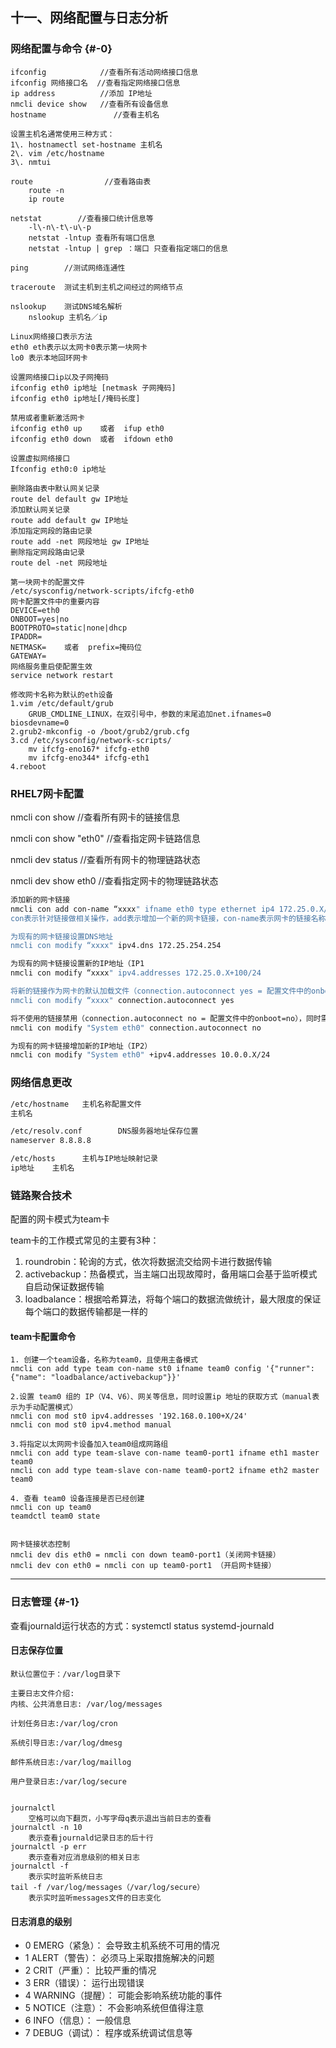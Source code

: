## 十一、网络配置与日志分析

### 网络配置与命令 {#-0}

```
ifconfig            //查看所有活动网络接口信息
ifconfig 网络接口名  //查看指定网络接口信息
ip address          //添加 IP地址
nmcli device show   //查看所有设备信息
hostname               //查看主机名

设置主机名通常使用三种方式：
1\. hostnamectl set-hostname 主机名
2\. vim /etc/hostname
3\. nmtui

route                //查看路由表
    route -n
    ip route

netstat        //查看接口统计信息等
    -l\-n\-t\-u\-p
    netstat -lntup 查看所有端口信息
    netstat -lntup | grep ：端口 只查看指定端口的信息

ping        //测试网络连通性

traceroute  测试主机到主机之间经过的网络节点

nslookup    测试DNS域名解析
    nslookup 主机名／ip

Linux网络接口表示方法
eth0 eth表示以太网卡0表示第一块网卡
lo0 表示本地回环网卡

设置网络接口ip以及子网掩码
ifconfig eth0 ip地址 [netmask 子网掩码]
ifconfig eth0 ip地址[/掩码长度]

禁用或者重新激活网卡
ifconfig eth0 up    或者  ifup eth0
ifconfig eth0 down  或者  ifdown eth0

设置虚拟网络接口
Ifconfig eth0:0 ip地址

删除路由表中默认网关记录
route del default gw IP地址
添加默认网关记录
route add default gw IP地址
添加指定网段的路由记录
route add -net 网段地址 gw IP地址
删除指定网段路由记录
route del -net 网段地址

第一块网卡的配置文件
/etc/sysconfig/network-scripts/ifcfg-eth0
网卡配置文件中的重要内容
DEVICE=eth0
ONBOOT=yes|no
BOOTPROTO=static|none|dhcp
IPADDR=
NETMASK=    或者  prefix=掩码位
GATEWAY=
网络服务重启使配置生效
service network restart

修改网卡名称为默认的eth设备
1.vim /etc/default/grub
    GRUB_CMDLINE_LINUX，在双引号中，参数的末尾追加net.ifnames=0 biosdevname=0
2.grub2-mkconfig -o /boot/grub2/grub.cfg
3.cd /etc/sysconfig/network-scripts/
    mv ifcfg-eno167* ifcfg-eth0
    mv ifcfg-eno344* ifcfg-eth1
4.reboot
```

### 

### RHEL7网卡配置

nmcli con show                    //查看所有网卡的链接信息

nmcli con show "eth0"         //查看指定网卡链路信息

nmcli dev status                  //查看所有网卡的物理链路状态

nmcli dev show eth0           //查看指定网卡的物理链路状态

```bash
添加新的网卡链接
nmcli con add con-name “xxxx" ifname eth0 type ethernet ip4 172.25.0.X/24 gw4 172.25.X.254
con表示针对链接做相关操作，add表示增加一个新的网卡链接，con-name表示网卡的链接名称，ifname表示本地的网卡设备名称，type表示网卡的类型）

为现有的网卡链接设置DNS地址
nmcli con modify “xxxx" ipv4.dns 172.25.254.254

为现有的网卡链接设置新的IP地址（IP1
nmcli con modify “xxxx" ipv4.addresses 172.25.0.X+100/24

将新的链接作为网卡的默认加载文件（connection.autoconnect yes = 配置文件中的onboot=yes）
nmcli con modify “xxxx" connection.autoconnect yes

将不使用的链接禁用（connection.autoconnect no = 配置文件中的onboot=no），同时需要注意，同一块物理网卡，只允许一个链接启动
nmcli con modify "System eth0" connection.autoconnect no

为现有的网卡链接增加新的IP地址（IP2）
nmcli con modify "System eth0" +ipv4.addresses 10.0.0.X/24
```

### 网络信息更改

```bash
/etc/hostname   主机名称配置文件 
主机名

/etc/resolv.conf        DNS服务器地址保存位置
nameserver 8.8.8.8

/etc/hosts      主机与IP地址映射记录
ip地址    主机名
```

### 链路聚合技术

配置的网卡模式为team卡

team卡的工作模式常见的主要有3种：

1. roundrobin：轮询的方式，依次将数据流交给网卡进行数据传输
2. activebackup：热备模式，当主端口出现故障时，备用端口会基于监听模式自启动保证数据传输
3. loadbalance：根据哈希算法，将每个端口的数据流做统计，最大限度的保证每个端口的数据传输都是一样的

#### team卡配置命令

```
1. 创建一个team设备，名称为team0，且使用主备模式
nmcli con add type team con-name st0 ifname team0 config '{"runner":{"name": "loadbalance/activebackup"}}' 

2.设置 team0 组的 IP（V4、V6）、网关等信息，同时设置ip 地址的获取方式（manual表示为手动配置模式） 
nmcli con mod st0 ipv4.addresses '192.168.0.100+X/24' 
nmcli con mod st0 ipv4.method manual 

3.将指定以太网网卡设备加入team0组成网路组 
nmcli con add type team-slave con-name team0-port1 ifname eth1 master team0 
nmcli con add type team-slave con-name team0-port2 ifname eth2 master team0 

4. 查看 team0 设备连接是否已经创建 
nmcli con up team0
teamdctl team0 state


网卡链接状态控制
nmcli dev dis eth0 = nmcli con down team0-port1（关闭网卡链接）
nmcli dev con eth0 = nmcli con up team0-port1 （开启网卡链接）
```

---

### 日志管理 {#-1}

查看journald运行状态的方式：systemctl status systemd-journald

#### 日志保存位置

```
默认位置位于：/var/log目录下

主要日志文件介绍:
内核、公共消息日志: /var/log/messages

计划任务日志:/var/log/cron

系统引导日志:/var/log/dmesg

邮件系统日志:/var/log/maillog

用户登录日志:/var/log/secure


journalctl
	空格可以向下翻页，小写字母q表示退出当前日志的查看
journalctl -n 10
	表示查看journald记录日志的后十行
journalctl -p err
	表示查看对应消息级别的相关日志
journalctl -f
	表示实时监听系统日志
tail -f /var/log/messages（/var/log/secure）
	表示实时监听messages文件的日志变化
```

#### 日志消息的级别

* 0  EMERG（紧急）： 	会导致主机系统不可用的情况
* 1  ALERT（警告）：	        必须马上采取措施解决的问题
* 2  CRIT（严重）：		比较严重的情况
* 3  ERR（错误）：		运行出现错误
* 4  WARNING（提醒）：	可能会影响系统功能的事件
* 5  NOTICE（注意）：	        不会影响系统但值得注意
* 6  INFO（信息）：	        一般信息
* 7  DEBUG（调试）：	        程序或系统调试信息等



